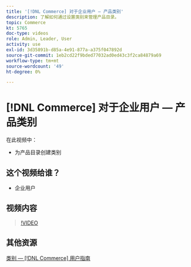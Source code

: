 ```yaml
---
title: '[!DNL Commerce] 对于企业用户 — 产品类别'
description: 了解如何通过设置类别来管理产品目录。
topic: Commerce
kt: 5765
doc-type: videos
role: Admin, Leader, User
activity: use
exl-id: 3d35891b-d85a-4e91-877a-a375f047892d
source-git-commit: 1eb2cd22f9bded77032ad0ed43c3f2ca84879a69
workflow-type: tm+mt
source-wordcount: '49'
ht-degree: 0%

---
```


# [!DNL Commerce] 对于企业用户 — 产品类别

在此视频中：

- 为产品目录创建类别

## 这个视频给谁？

- 企业用户

## 视频内容

>[!VIDEO](https://video.tv.adobe.com/v/35950?quality=12&learn=on)

## 其他资源

[类别 —  [!DNL Commerce] 用户指南](https://docs.magento.com/user-guide/catalog/categories.html)
